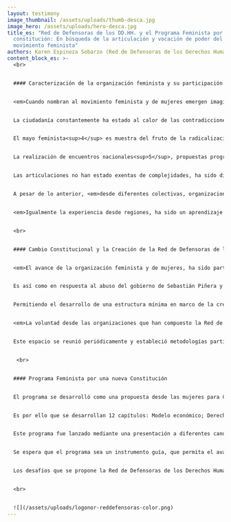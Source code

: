 ```yaml
---
layout: testimony
image_thumbnail: /assets/uploads/thumb-desca.jpg
image_hero: /assets/uploads/hero-desca.jpg
title_es: "Red de Defensoras de los DD.HH. y el Programa Feminista por una nueva
  constitución: En búsqueda de la articulación y vocación de poder del
  movimiento feminista"
authors: Karen Espinoza Sobarzo (Red de Defensoras de los Derechos Humanos)
content_block_es: >-
  <br>


  #### Caracterización de la organización feminista y su participación en el  movimiento social 


  <em>Cuando nombran al movimiento feminista y de mujeres emergen imaginarios múltiples, diversos y muchas veces divorciados de los anhelos que conforman el esfuerzo de articularse por una causa que no puede encerrarse en la “cuestión femenina” ni mucho menos al día de hoy, con la multiplicidad de pensamientos, en la “cuestión feminista”.</em> La  convicción pujante que ha llenado las calles de nuestro país, así como también en el mundo, superan el manifiesto de vida que convocó y sensibilizó a muchas mujeres con el “Ni una  Menos” (2016)<sup>1</sup> el cual permitió que el feminismo se convirtiera en un movimiento de masas posterior a la política de represión, persecución, eliminación de movimientos sociales y  políticos en dictadura<sup>2</sup>.


  La ciudadanía constantemente ha estado al calor de las contradicciones provocadas por el  neoliberalismo, esta tetera llamada Chile post dictadura, ha humeado y gritado diferentes causas que dada su urgencia han tenido un carácter masivo<sup>3</sup>. El movimiento social ha sido radicalizante y formador ya que ha permitido el derecho de lo político a las clases más golpeadas por el neoliberalismo y el patriarcado. Sin embargo, el movimiento de mujeres dentro de esta efervescencia a partir su individualización y quiebre cultural ha enfrentado contradicciones dentro del seno del movimiento social y partidos, situación que ha permitido  la construcción y rearticulación de pensamiento desde el reconocimiento como sujetas y de  nuestra genealogía. <em>El reencuentro de nuestra historia como mujeres ha permitido desarrollar nuevas propuestas de organicidad, de convergencia y de poder.</em>


  El mayo feminista<sup>4</sup> es muestra del fruto de la radicalización de las sujetas en marco de la  desnaturalización de prácticas patriarcales, el quiebre del contrato heteronormativo que descansaba en el cuerpo de las mujeres transversalmente a las clases, orgánicas y espacios, sumado a la realidad discriminatoria que pesaba en otras identidades disidentes, <em>hizo posible la complicidad nacional sobre la necesidad de protocolos y avanzar en políticas que aseguraran mejores condiciones en el aula y espacios educativos.</em>


  La realización de encuentros nacionales<sup>5</sup>, propuestas programáticas, tensión y quiebres dentro de los partidos, ha permitido una acumulación de madurez política de la sujeta que no sale a manifestarse por una causa sino por la transformación estructural y el avance  hasta la eliminación del patriarcado. Esto último, ha permitido sembrar el germen contracultural que forma a sujetas pero también confronta a quien ejerce el poder sobre las mujeres. Muestra de ello, es el avance y legitimación del “separatismo” como forma de  organización entre mujeres, que ha visibilizado nuevas formas de hacer política y de establecer liderazgos y que también ha presentado desafíos en función del desarrollo, vocación de poder y madurez de un movimiento que tiene mucho por proponerle al país.


  Las articulaciones no han estado exentas de complejidades, ha sido difícil aunar criterios que permitan la consolidación de un programa concreto y sustantivo de avance con amplio respaldo y articulado a través del tiempo, no se ha vencido la atomización por lo que es difícil superar las consignas o causas puntuales<sup>6</sup>, así como también el centralismo para  desarrollar otras perspectivas fuera del liderazgo, particularidades orgánicas y realidades de Santiago.


  A pesar de lo anterior, <em>desde diferentes colectivas, organizaciones y encuentros, se ha apostado por ejercicios, discursos y convergencias de unidad que ha manifestado el movimiento feminista y de mujeres desde su pluralidad.</em> Estos esfuerzos sin duda han rendido frutos sorteando las dificultades, asumiendo nuestra diferencia y comprendiendo  que la rebeldía feminista se construye desde diversos espacios y experiencias, permitiendo la complicidad e inclusive viviendo la masividad.  


  <em>Igualmente la experiencia desde regiones, ha sido un aprendizaje progresivo porque Chile tiene muchas realidades viviendo dentro de él, la resistencia a la emancipación de las mujeres es diferente y particular desde el territorio donde se viva, así como también, la  organización de la rebeldía tiene componentes territoriales que perspectiva luchas y establecen prioridades que superan a la sujeta genérica citadina y cosmopolita que suelen caricaturizar los medios o las redes sociales cuando se habla de feministas.</em>


  <br>


  #### Cambio Constitucional y la Creación de la Red de Defensoras de los DD.HH.  


  <em>El avance de la organización feminista y de mujeres, ha sido parte del caudal que permitió la revuelta social, al 18-O las secundarias lideraron el primer acto<sup>7</sup> que sería un boleto hacia romper la camisa de fuerza que dejo la dictadura cívico militar en nuestro país, la Constitución de Guzmán.</em> Esto abriría una coyuntura inimaginable para muchos y muchas,  así como también la muestra de lo que es capaz la derecha chilena con tal de proteger el  modelo: vejámenes, violaciones y mutilaciones para quienes se manifestaron en contra de Piñera.  


  Es así como en respuesta al abuso del gobierno de Sebastián Piñera y gracias a la maduración de reflexiones sobre el quehacer político, es que en mayo del 2020 un grupo  de feministas a lo largo del país decidió articular y crear la [Red de Defensoras de los  Derechos Humanos](https://www.facebook.com/reddefensorasddhh), convocada por la histórica casa de la mujer La Morada y organizada, inicialmente, por Colectiva La Olla revuelta (Curico), Legatarias – Organización Feminista  por la liberación (Bío Bío), Acción Feminista Ovolucionaria (Talca) y desarrollada hasta el día de hoy por La Monche – Centro Cultural por la memoria (Concepción), Cueca Sola (Punta Arenas) parte del Parlamento Feminista de la Patagonia Rebelde, Legatarias – OFL y mujeres participantes de la convocatoria de la red.  


  Permitiendo el desarrollo de una estructura mínima en marco de la creación de un programa que le diera contenido a la coyuntura constitucional y que superara las lógicas personalistas caminando hacia una agenda feminista desde las mujeres hacia la transformación y refundación plurinacional.  


  <em>La voluntad desde las organizaciones que han compuesto la Red de Defensoras de los DD.HH. comparten la reflexión fundadora de vocación de unidad, de profundización de la sujeta plural y de vocación de poder que permita los cambios estructurales antipatriarcales, antineoliberales y anticoloniales en nuestro país.</em>


  Este espacio se reunió periódicamente y estableció metodologías participativas que desembocaron en la creación de 12 ejes temáticos de reivindicación nacional.


   <br>


  #### Programa Feminista por una nueva Constitución  


  El programa se desarrolló como una propuesta desde las mujeres para Chile, la transversalización del feminismo como un ideal a alcanzar no solamente contempla la  igualdad de género, sino la propuesta de un Chile que avance hacia la eliminación del patriarcado como modelo de dominación y explotación de la vida humana y ecosistémica.  


  Es por ello que se desarrollan 12 capítulos: Modelo económico; Derechos humanos y derechos de las mujeres; Educación; Ciudad y vivienda; Pueblos originarios y  naturaleza; Trabajo y seguridad social; Medio Ambiente; Democratización del poder y las Fuerzas Armadas; Culturas, Artes y Patrimonio; Niñas, niños y adolescentes;  Salud; Derechos constitucionales a Migrantes. Los cuales contemplan una presentación y diagnóstico para avanzar hacia propuestas concretas que permitan desarrollar un marco de derechos y propiciar políticas públicas que garanticen la protección, promoción y profundización de los mismos.  


  Este programa fue lanzado mediante una presentación a diferentes candidatos y candidatas constituyentes y posteriormente a la elección de convencionales, fue enviado, presentado y conversado en una reunión con quienes asistieron a la convocatoria (Junio, 2021).


  Se espera que el programa sea un instrumento guía, que permita el avance, contenido y diálogo que contribuya al sustento de las transformaciones urgentes que requiere nuestro país pensado del cuerpo y experiencia vital de mujeres del sur de Chile.  


  Los desafíos que se propone la Red de Defensoras de los Derechos Humanos es crecer en  articulación, visibilizar el trabajo realizado y socializar el programa de manera que pueda concretarse la idea de instrumento base que permita un primer puntapié de consulta o marco de discusión para otras feministas. 


  <br>


  ![](/assets/uploads/logonor-reddefensoras-color.png)
---
```

